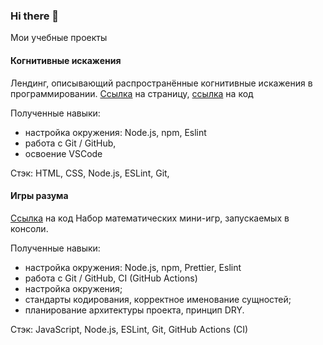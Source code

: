 ### Hi there 👋

Мои учебные проекты

#### Когнитивные искажения
Лендинг, описывающий распространённые когнитивные искажения в программировании.
[Ссылка](https://github.com/Maria-Petroffa/cognitive-distortions) на страницу, [ссылка](https://github.com/Maria-Petroffa/cognitive-distortions) на код

Полученные навыки:
- настройка окружения: Node.js, npm, Eslint
- работа с Git / GitHub,
- освоение VSCode

Стэк: HTML, CSS, Node.js, ESLint, Git,

#### Игры разума
[Ссылка](https://github.com/Maria-Petroffa/frontend-project-lvl1) на код
Набор математических мини-игр, запускаемых в консоли.

Полученные навыки:
- настройка окружения: Node.js, npm, Prettier, Eslint
- работа с Git / GitHub, CI (GitHub Actions)
- настройка окружения;
- стандарты кодирования, корректное именование сущностей;
- планирование архитектуры проекта, принцип DRY.

Стэк: JavaScript, Node.js, ESLint, Git, GitHub Actions (CI)

<!--
**Maria-Petroffa/Maria-Petroffa** is a ✨ _special_ ✨ repository because its `README.md` (this file) appears on your GitHub profile.

Here are some ideas to get you started:

- 🔭 I’m currently working on ...
- 🌱 I’m currently learning ...
- 👯 I’m looking to collaborate on ...
- 🤔 I’m looking for help with ...
- 💬 Ask me about ...
- 📫 How to reach me: ...
- 😄 Pronouns: ...
- ⚡ Fun fact: ...
-->
